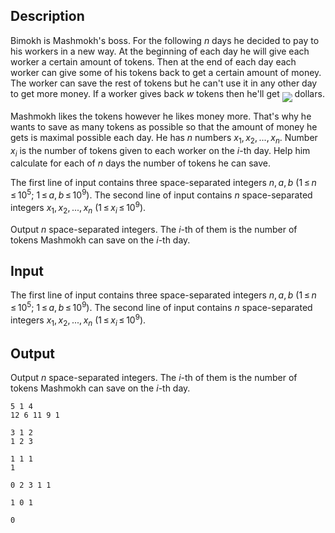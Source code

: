 ## Description

<div><p>Bimokh is Mashmokh's boss. For the following <span class="tex-span"><i>n</i></span> days he decided to pay to his workers in a new way. At the beginning of each day he will give each worker a certain amount of tokens. Then at the end of each day each worker can give some of his tokens back to get a certain amount of money. The worker can save the rest of tokens but he can't use it in any other day to get more money. If a worker gives back <span class="tex-span"><i>w</i></span> tokens then he'll get <img align="middle" class="tex-formula" src="file://m0x23APd.png" style="max-width: 100.0%;max-height: 100.0%;"> dollars. </p><p>Mashmokh likes the tokens however he likes money more. That's why he wants to save as many tokens as possible so that the amount of money he gets is maximal possible each day. He has <span class="tex-span"><i>n</i></span> numbers <span class="tex-span"><i>x</i><sub class="lower-index">1</sub>, <i>x</i><sub class="lower-index">2</sub>, ..., <i>x</i><sub class="lower-index"><i>n</i></sub></span>. Number <span class="tex-span"><i>x</i><sub class="lower-index"><i>i</i></sub></span> is the number of tokens given to each worker on the <span class="tex-span"><i>i</i></span>-th day. Help him calculate for each of <span class="tex-span"><i>n</i></span> days the number of tokens he can save.</p></div><div class="input-specification"><p>The first line of input contains three space-separated integers <span class="tex-span"><i>n</i>, <i>a</i>, <i>b</i>&nbsp;(1 ≤ <i>n</i> ≤ 10<sup class="upper-index">5</sup>;&nbsp;1 ≤ <i>a</i>, <i>b</i> ≤ 10<sup class="upper-index">9</sup>)</span>. The second line of input contains <span class="tex-span"><i>n</i></span> space-separated integers <span class="tex-span"><i>x</i><sub class="lower-index">1</sub>, <i>x</i><sub class="lower-index">2</sub>, ..., <i>x</i><sub class="lower-index"><i>n</i></sub>&nbsp;(1 ≤ <i>x</i><sub class="lower-index"><i>i</i></sub> ≤ 10<sup class="upper-index">9</sup>)</span>.</p></div><div class="output-specification"><p>Output <span class="tex-span"><i>n</i></span> space-separated integers. The <span class="tex-span"><i>i</i></span>-th of them is the number of tokens Mashmokh can save on the <span class="tex-span"><i>i</i></span>-th day.</p></div>

## Input

<p>The first line of input contains three space-separated integers <span class="tex-span"><i>n</i>, <i>a</i>, <i>b</i>&nbsp;(1 ≤ <i>n</i> ≤ 10<sup class="upper-index">5</sup>;&nbsp;1 ≤ <i>a</i>, <i>b</i> ≤ 10<sup class="upper-index">9</sup>)</span>. The second line of input contains <span class="tex-span"><i>n</i></span> space-separated integers <span class="tex-span"><i>x</i><sub class="lower-index">1</sub>, <i>x</i><sub class="lower-index">2</sub>, ..., <i>x</i><sub class="lower-index"><i>n</i></sub>&nbsp;(1 ≤ <i>x</i><sub class="lower-index"><i>i</i></sub> ≤ 10<sup class="upper-index">9</sup>)</span>.</p>

## Output

<p>Output <span class="tex-span"><i>n</i></span> space-separated integers. The <span class="tex-span"><i>i</i></span>-th of them is the number of tokens Mashmokh can save on the <span class="tex-span"><i>i</i></span>-th day.</p>





```input1
5 1 4
12 6 11 9 1

```




```input2
3 1 2
1 2 3

```




```input3
1 1 1
1

```




```output1
0 2 3 1 1
```




```output2
1 0 1
```




```output3
0
```


